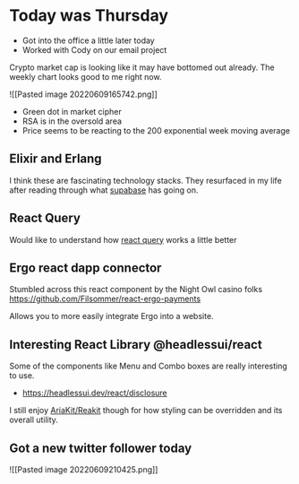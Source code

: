 # Today was Thursday

- Got into the office a little later today
- Worked with Cody on our email project

Crypto market cap is looking like it may have bottomed out already.  The weekly chart looks good to me right now.

![[Pasted image 20220609165742.png]]

- Green dot in market cipher
- RSA is in the oversold area
- Price seems to be reacting to the 200 exponential week moving average

## Elixir and Erlang
I think these are fascinating technology stacks.  They resurfaced in my life after reading through what [supabase](https://supabase.com/docs/guides/hosting/overview) has going on.

## React Query
Would like to understand how [react query](https://react-query.tanstack.com/guides/queries) works a little better

## Ergo react dapp connector
Stumbled across this react component by the Night Owl casino folks
https://github.com/Filsommer/react-ergo-payments

Allows you to more easily integrate Ergo into a website.

## Interesting React Library @headlessui/react
Some of the components like Menu and Combo boxes are really interesting to use.
- https://headlessui.dev/react/disclosure

I still enjoy [AriaKit/Reakit](https://github.com/ariakit/ariakit) though for how styling can be overridden and its overall utility.

## Got a new twitter follower today
![[Pasted image 20220609210425.png]]
